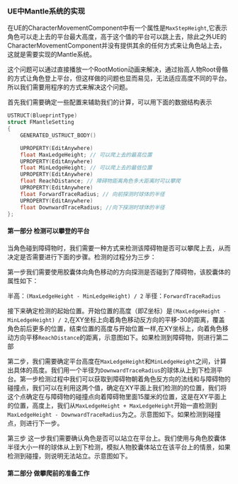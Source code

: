 ### UE中Mantle系统的实现

在UE的CharacterMovementComponent中有一个属性是`MaxStepHeight`,它表示角色可以走上去的平台最大高度，高于这个值的平台可以跳上去，除此之外UE的CharacterMovementComponent并没有提供其余的任何方式来让角色站上去，这就是需要实现的Mantle系统。

这个问题可以通过直接播放一个RootMotion动画来解决，通过抬高人物Root骨骼的方式让角色登上平台，但这样做的问题也显而易见，无法适应高度不同的平台。所以我们需要用程序的方式来解决这个问题。

首先我们需要确定一些配置来辅助我们的计算，可以用下面的数据结构表示

```c++
USTRUCT(BlueprintType)
struct FMantleSetting
{
	GENERATED_USTRUCT_BODY()

	UPROPERTY(EditAnywhere)
	float MaxLedgeHeight; // 可以爬上去的最高位置
	UPROPERTY(EditAnywhere)
	float MinLedgeHeight; // 可以爬上去的最低位置
	UPROPERTY(EditAnywhere)
	float ReachDistance; // 障碍物距离角色多大距离时可以攀爬
	UPROPERTY(EditAnywhere)
	float ForwardTraceRadius; // 向前探测时球体的半径
	UPROPERTY(EditAnywhere)
	float DownwardTraceRadius; //向下探测时球体的半径
};
```

#### 第一部分 检测可以攀登的平台

当角色碰到障碍物时，我们需要一种方式来检测该障碍物是否可以攀爬上去，从而决定是否需要进行下面的步骤。检测的过程分为三步：

第一步我们需要使用胶囊体向角色移动的方向探测是否碰到了障碍物，该胶囊体的属性如下：

半高：`(MaxLedgeHeight - MinLedgeHeight) / 2`
半径：`ForwardTraceRadius`

接下来确定检测的起始位置。开始位置的高度（即Z坐标）是`(MaxLedgeHeight - MinLedgeHeight) / 2`,在XY坐标上向着角色移动反方向的平移-30的距离，覆盖角色前后更多的位置，结束位置的高度与开始位置一样,在XY坐标上，向着角色移动方向平移`ReachDistance`的距离，示意图如下。如果检测到障碍物，则进行第二部

第二步，我们需要确定平台高度在`MaxLedgeHeight`和`MinLedgeHeight`之间，计算出具体的高度。我们用一个半径为`DownwardTraceRadius`的球体从上到下检测平台。第一步检测过程中我们可以获取到障碍物朝着角色反方向的法线和与障碍物的碰撞点，我们可以在利用这两个值，确定在XY平面上我们检测的的位置，我们将这个点确定在与障碍物的碰撞点向着障碍物里面15厘米的位置，这是在XY平面上的位置，高度上，我们从`MaxLedgeHeight + MaxLedgeHeight`开始一直检测到`MaxLedgeHeight - DownwardTraceRadius`为之。示意图如下。如果检测到碰撞点，则进行下一步。

第三步 这一步我们需要确认角色是否可以站立在平台上。我们使用与角色胶囊体半径大小一样的球体从上到下检测，模拟人物胶囊体站立在该平台上的情景，如果检测到碰撞，则说明无法站立。示意图如下。

#### 第二部分 做攀爬前的准备工作

